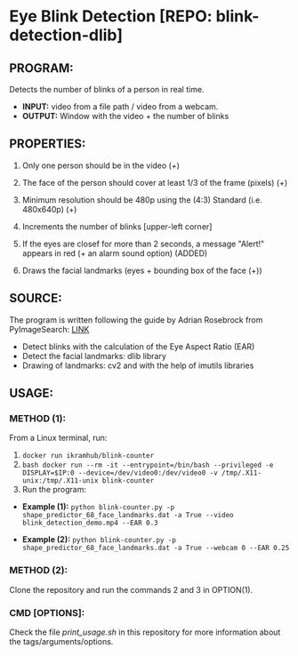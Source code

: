 # Eye Blink Detection [REPO: blink-detection-dlib]

## PROGRAM:
Detects the number of blinks of a person in real time. 
- **INPUT:** video from a file path / video from a webcam.
- **OUTPUT:** Window with the video + the number of blinks

## PROPERTIES:
1. Only one person should be in the video (+)
2. The face of the person should cover at least 1/3 of the frame (pixels) (+)
3. Minimum resolution should be 480p using the (4:3) Standard (i.e. 480x640p) (+)

4. Increments the number of blinks [upper-left corner]
5. If the eyes are closef for more than 2 seconds, a message "Alert!" appears in red (+ an alarm sound option) (ADDED)
6. Draws the facial landmarks (eyes + bounding box of the face (+))

## SOURCE: 
The program is written following the guide by Adrian Rosebrock from PyImageSearch: [LINK](https://www.pyimagesearch.com/2017/04/24/eye-blink-detection-opencv-python-dlib/)
- Detect blinks with the calculation of the Eye Aspect Ratio (EAR)
- Detect the facial landmarks: dlib library
- Drawing of landmarks: cv2 and with the help of imutils libraries

## USAGE: 
### METHOD (1):
From a Linux terminal, run:
1. `docker run ikramhub/blink-counter`
2. ```bash docker run --rm -it --entrypoint=/bin/bash --privileged -e DISPLAY=$IP:0 --device=/dev/video0:/dev/video0 -v /tmp/.X11-unix:/tmp/.X11-unix blink-counter```
3. Run the program:
- **Example (1):**
`python blink-counter.py -p shape_predictor_68_face_landmarks.dat -a True --video blink_detection_demo.mp4 --EAR 0.3`

- **Example (2):**
`python blink-counter.py -p shape_predictor_68_face_landmarks.dat -a True --webcam 0 --EAR 0.25`

### METHOD (2):
Clone the repository and run the commands 2 and 3 in OPTION(1).

### CMD [OPTIONS]:
Check the file _print_usage.sh_ in this repository for more information about the tags/arguments/options.
